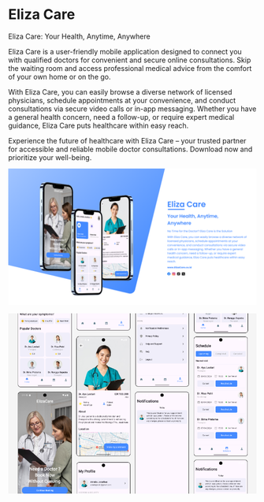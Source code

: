 # Eliza Care

Eliza Care: Your Health, Anytime, Anywhere

Eliza Care is a user-friendly mobile application designed to connect you with qualified doctors for convenient and secure online consultations. Skip the waiting room and access professional medical advice from the comfort of your own home or on the go.

With Eliza Care, you can easily browse a diverse network of licensed physicians, schedule appointments at your convenience, and conduct consultations via secure video calls or in-app messaging. Whether you have a general health concern, need a follow-up, or require expert medical guidance, Eliza Care puts healthcare within easy reach.

Experience the future of healthcare with Eliza Care – your trusted partner for accessible and reliable mobile doctor consultations. Download now and prioritize your well-being.

![Banner Ad](banner.png)

![Banner Ad](design.png)
